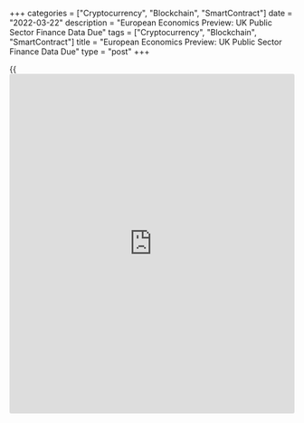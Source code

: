 +++
categories = ["Cryptocurrency", "Blockchain", "SmartContract"]
date = "2022-03-22"
description = "European Economics Preview: UK Public Sector Finance Data Due"
tags = ["Cryptocurrency", "Blockchain", "SmartContract"]
title = "European Economics Preview: UK Public Sector Finance Data Due"
type = "post"
+++

{{<iframe id="large-banner" src="https://www.bounty.group/#slide=23.0" width="100%" height="600" scrolling="no" style="border: 0px solid rgb(216, 221, 230); border-radius: 3px;">}}

Public sector finances data from the UK is due on Tuesday, headlining a
light day for the European economic [news](https://www.letsplayfx.com/blog/forex-news-website/).

At 3.00 am ET, the Office for National Statistics releases UK public
sector borrowing figures. The budget surplus is seen at GBP 8.5 billion
in February versus a deficit of GBP 3.65 billion in January.

At 5.00 am ET, the European Central Bank is set to issue euro area
current account data. The current account surplus is expected to climb
to EUR 24.3 billion in January from EUR 22.6 billion in December.

At 6.00 am ET, Eurozone construction output data is due for January.

At 7.00 am ET, the Confederation of British Industry publishes
Industrial Trends survey data. The order book balance is forecast to
fall to 16 percent in March from 20 percent in February.

For comments and feedback [contact](https://www.playgroundfx.com/contact/): editorial@rtt[news](https://www.letsplayfx.com/blog/forex-news-website/).com

[Economic News][1]

 **What parts of the world are seeing the best (and worst) economic
performances lately? Click[here][2] to check out our [Econ Scorecard][2]
and find out! See up-to-the-moment [ranking](https://www.playgroundfx.com/blog/crypto-exchange-ranking/)s for the best and worst
performers in [GDP][3], [unemployment rate][4], [inflation][5] and much
more.**

   1. www.rtt[news](https://www.letsplayfx.com/blog/forex-news-website/).com/Content/EconomicNews.aspx
   2. www.rtt[news](https://www.letsplayfx.com/blog/forex-news-website/).com/economic-scorecard/world-rank/unemployment-rate/highest-performance.aspx
   3. www.rtt[news](https://www.letsplayfx.com/blog/forex-news-website/).com/economic-scorecard/world-rank/GDP/highest-performance.aspx
   4. www.rtt[news](https://www.letsplayfx.com/blog/forex-news-website/).com/economic-scorecard/world-rank/unemployment-rate/lowest-performance.aspx
   5. www.rtt[news](https://www.letsplayfx.com/blog/forex-news-website/).com/economic-scorecard/world-rank/CPI/highest-performance.aspx